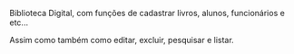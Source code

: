 Biblioteca Digital, com funções de cadastrar livros, alunos, funcionários e etc... 

Assim como também como editar, excluir, pesquisar e listar.